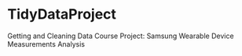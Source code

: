 # TidyDataProject
Getting and Cleaning Data Course Project:  Samsung Wearable Device Measurements Analysis
